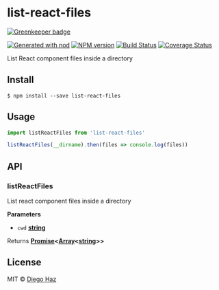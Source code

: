 # list-react-files

[![Greenkeeper badge](https://badges.greenkeeper.io/diegohaz/list-react-files.svg)](https://greenkeeper.io/)

[![Generated with nod](https://img.shields.io/badge/generator-nod-2196F3.svg?style=flat-square)](https://github.com/diegohaz/nod)
[![NPM version](https://img.shields.io/npm/v/list-react-files.svg?style=flat-square)](https://npmjs.org/package/list-react-files)
[![Build Status](https://img.shields.io/travis/diegohaz/list-react-files/master.svg?style=flat-square)](https://travis-ci.org/diegohaz/list-react-files) [![Coverage Status](https://img.shields.io/codecov/c/github/diegohaz/list-react-files/master.svg?style=flat-square)](https://codecov.io/gh/diegohaz/list-react-files/branch/master)

List React component files inside a directory

## Install

    $ npm install --save list-react-files

## Usage

```js
import listReactFiles from 'list-react-files'

listReactFiles(__dirname).then(files => console.log(files))
```

## API

<!-- Generated by documentation.js. Update this documentation by updating the source code. -->

### listReactFiles

List react component files inside a directory

**Parameters**

-   `cwd` **[string](https://developer.mozilla.org/en-US/docs/Web/JavaScript/Reference/Global_Objects/String)** 

Returns **[Promise](https://developer.mozilla.org/en-US/docs/Web/JavaScript/Reference/Global_Objects/Promise)&lt;[Array](https://developer.mozilla.org/en-US/docs/Web/JavaScript/Reference/Global_Objects/Array)&lt;[string](https://developer.mozilla.org/en-US/docs/Web/JavaScript/Reference/Global_Objects/String)>>** 

## License

MIT © [Diego Haz](https://github.com/diegohaz)
